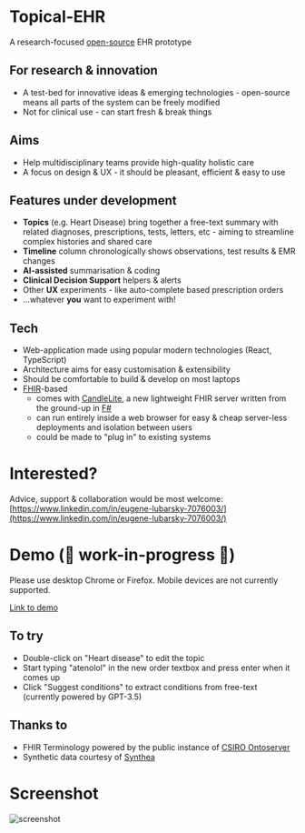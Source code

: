 # Topical-EHR

A research-focused [open-source](https://github.com/topical-ehr/topical-ehr) EHR prototype

## For research & innovation

* A test-bed for innovative ideas & emerging technologies - open-source means all parts of the system can be freely modified
* Not for clinical use - can start fresh & break things

## Aims

* Help multidisciplinary teams provide high-quality holistic care
* A focus on design & UX - it should be pleasant, efficient & easy to use


## Features under development

* **Topics** (e.g. Heart Disease) bring together a free-text summary with related diagnoses, prescriptions, tests, letters, etc - aiming to streamline complex histories and shared care
* **Timeline** column chronologically shows observations, test results & EMR changes
* **AI-assisted** summarisation & coding
* **Clinical Decision Support** helpers & alerts
* Other **UX** experiments - like auto-complete based prescription orders
* ...whatever **you** want to experiment with!

## Tech

* Web-application made using popular modern technologies (React, TypeScript)
* Architecture aims for easy customisation & extensibility
* Should be comfortable to build & develop on most laptops
* [FHIR](https://www.hl7.org/fhir/)-based
    * comes with [CandleLite](https://github.com/topical-ehr/candlelite), a new lightweight FHIR server written from the ground-up in [F#](https://fsharp.org/)
    * can run entirely inside a web browser for easy & cheap server-less deployments and isolation between users
    * could be made to "plug in" to existing systems

# Interested?

Advice, support & collaboration would be most welcome: [https://www.linkedin.com/in/eugene-lubarsky-7076003/](https://www.linkedin.com/in/eugene-lubarsky-7076003/)

# Demo (🚧 work-in-progress 🚧)

Please use desktop Chrome or Firefox. Mobile devices are not currently supported.

[Link to demo](https://topicalehr-demo.vercel.app/patient/3)

## To try
* Double-click on "Heart disease" to edit the topic
* Start typing "atenolol" in the new order textbox and press enter when it comes up
* Click "Suggest conditions" to extract conditions from free-text (currently powered by GPT-3.5)

## Thanks to
* FHIR Terminology powered by the public instance of [CSIRO Ontoserver](https://ontoserver.csiro.au/)
* Synthetic data courtesy of [Synthea](https://synthetichealth.github.io/synthea/)

# Screenshot


<img alt="screenshot" src="https://github.com/topical-ehr/website/assets/932521/9c536155-2f74-40ca-9d7d-3f075465bff5">

